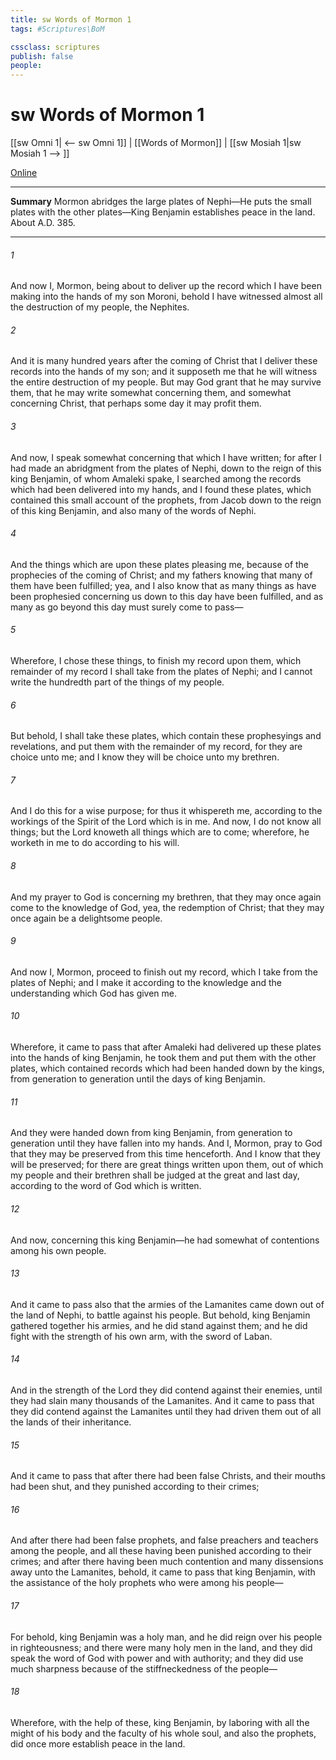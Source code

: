 ```yaml
---
title: sw Words of Mormon 1
tags: #Scriptures\BoM

cssclass: scriptures
publish: false
people:
---
```


# sw Words of Mormon 1
[[sw Omni 1| <-- sw Omni 1]] | [[Words of Mormon]] | [[sw Mosiah 1|sw Mosiah 1 --> ]]

[Online](https://churchofjesuschrist.org/study/scriptures/bofm/w-of-m/1?lang=eng)

---
__Summary__
Mormon abridges the large plates of Nephi—He puts the small plates with the other plates—King Benjamin establishes peace in the land. About A.D. 385.

---
###### 1 
And now I, Mormon, being about to deliver up the record which I have been making into the hands of my son Moroni, behold I have witnessed almost all the destruction of my people, the Nephites.

###### 2 
And it is many hundred years after the coming of Christ that I deliver these records into the hands of my son; and it supposeth me that he will witness the entire destruction of my people. But may God grant that he may survive them, that he may write somewhat concerning them, and somewhat concerning Christ, that perhaps some day it may profit them.

###### 3 
And now, I speak somewhat concerning that which I have written; for after I had made an abridgment from the plates of Nephi, down to the reign of this king Benjamin, of whom Amaleki spake, I searched among the records which had been delivered into my hands, and I found these plates, which contained this small account of the prophets, from Jacob down to the reign of this king Benjamin, and also many of the words of Nephi.

###### 4 
And the things which are upon these plates pleasing me, because of the prophecies of the coming of Christ; and my fathers knowing that many of them have been fulfilled; yea, and I also know that as many things as have been prophesied concerning us down to this day have been fulfilled, and as many as go beyond this day must surely come to pass—

###### 5 
Wherefore, I chose these things, to finish my record upon them, which remainder of my record I shall take from the plates of Nephi; and I cannot write the hundredth part of the things of my people.

###### 6 
But behold, I shall take these plates, which contain these prophesyings and revelations, and put them with the remainder of my record, for they are choice unto me; and I know they will be choice unto my brethren.

###### 7 
And I do this for a wise purpose; for thus it whispereth me, according to the workings of the Spirit of the Lord which is in me. And now, I do not know all things; but the Lord knoweth all things which are to come; wherefore, he worketh in me to do according to his will.

###### 8 
And my prayer to God is concerning my brethren, that they may once again come to the knowledge of God, yea, the redemption of Christ; that they may once again be a delightsome people.

###### 9 
And now I, Mormon, proceed to finish out my record, which I take from the plates of Nephi; and I make it according to the knowledge and the understanding which God has given me.

###### 10 
Wherefore, it came to pass that after Amaleki had delivered up these plates into the hands of king Benjamin, he took them and put them with the other plates, which contained records which had been handed down by the kings, from generation to generation until the days of king Benjamin.

###### 11 
And they were handed down from king Benjamin, from generation to generation until they have fallen into my hands. And I, Mormon, pray to God that they may be preserved from this time henceforth. And I know that they will be preserved; for there are great things written upon them, out of which my people and their brethren shall be judged at the great and last day, according to the word of God which is written.

###### 12 
And now, concerning this king Benjamin—he had somewhat of contentions among his own people.

###### 13 
And it came to pass also that the armies of the Lamanites came down out of the land of Nephi, to battle against his people. But behold, king Benjamin gathered together his armies, and he did stand against them; and he did fight with the strength of his own arm, with the sword of Laban.

###### 14 
And in the strength of the Lord they did contend against their enemies, until they had slain many thousands of the Lamanites. And it came to pass that they did contend against the Lamanites until they had driven them out of all the lands of their inheritance.

###### 15 
And it came to pass that after there had been false Christs, and their mouths had been shut, and they punished according to their crimes;

###### 16 
And after there had been false prophets, and false preachers and teachers among the people, and all these having been punished according to their crimes; and after there having been much contention and many dissensions away unto the Lamanites, behold, it came to pass that king Benjamin, with the assistance of the holy prophets who were among his people—

###### 17 
For behold, king Benjamin was a holy man, and he did reign over his people in righteousness; and there were many holy men in the land, and they did speak the word of God with power and with authority; and they did use much sharpness because of the stiffneckedness of the people—

###### 18 
Wherefore, with the help of these, king Benjamin, by laboring with all the might of his body and the faculty of his whole soul, and also the prophets, did once more establish peace in the land.

